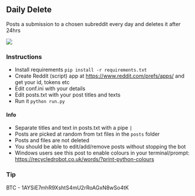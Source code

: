 ## Daily Delete

Posts a submission to a chosen subreddit every day and deletes it after 24hrs

![](https://github.com/impshum/daily-delete/blob/master/ss.jpg?raw=true)

### Instructions

- Install requirements ```pip install -r requirements.txt```
- Create Reddit (script) app at https://www.reddit.com/prefs/apps/ and get your id, tokens etc
- Edit conf.ini with your details
- Edit posts.txt with your post titles and texts
- Run it ```python run.py```

#### Info

- Separate titles and text in posts.txt with a pipe ```|```
- Posts are picked at random from txt files in the ```posts``` folder
- Posts and files are not deleted
- You should be able to edit/add/remove posts without stopping the bot
- Windows users see this post to enable colours in your terminal/prompt: https://recycledrobot.co.uk/words/?print-python-colours

### Tip

BTC - 1AYSiE7mhR9XshtS4mU2rRoAGxN8wSo4tK
